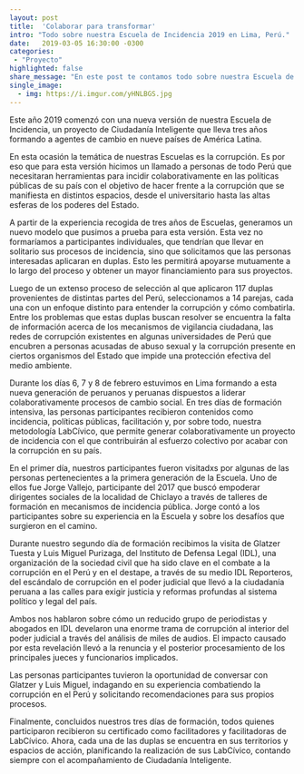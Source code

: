```yaml
---
layout: post
title:  'Colaborar para transformar'
intro: "Todo sobre nuestra Escuela de Incidencia 2019 en Lima, Perú."
date:   2019-03-05 16:30:00 -0300
categories:
 - "Proyecto"
highlighted: false
share_message: "En este post te contamos todo sobre nuestra Escuela de Incidencia 2019 en Lima, Perú"
single_image:
  - img: https://i.imgur.com/yHNLBGS.jpg
---
```

Este año 2019 comenzó con una nueva versión de nuestra Escuela de Incidencia, un proyecto de Ciudadanía Inteligente que lleva tres años formando a agentes de cambio en nueve países de América Latina. 

En esta ocasión la temática de nuestras Escuelas es la corrupción. Es por eso que para esta versión hicimos un llamado a personas de todo Perú que necesitaran herramientas para incidir colaborativamente en las políticas públicas de su país con el objetivo de hacer frente a la corrupción que se manifiesta en distintos espacios,  desde el universitario hasta las altas esferas de los poderes del Estado. 

A partir de la experiencia recogida de tres años de Escuelas, generamos un nuevo modelo que pusimos a prueba para esta versión. Esta vez no formaríamos a participantes individuales, que tendrían que llevar en solitario sus procesos de incidencia, sino que solicitamos que las personas interesadas aplicaran en duplas. Esto les permitirá apoyarse mutuamente a lo largo del proceso y obtener un mayor financiamiento para sus proyectos.  

Luego de un extenso proceso de selección al que aplicaron 117 duplas provenientes de distintas partes del Perú, seleccionamos a 14 parejas, cada una con un enfoque distinto para entender la corrupción y cómo combatirla. Entre los problemas que estas duplas buscan resolver se encuentra la falta de información acerca de los mecanismos de vigilancia ciudadana, las redes de corrupción existentes en algunas universidades de Perú que encubren a personas acusadas de abuso sexual y la corrupción presente en ciertos organismos del Estado que impide una protección efectiva del medio ambiente. 

Durante los días 6, 7 y 8 de febrero estuvimos en Lima formando a esta nueva generación de peruanos y peruanas dispuestos a liderar colaborativamente procesos de cambio social. En tres días de  formación intensiva, las personas participantes recibieron contenidos como incidencia, políticas públicas, facilitación y, por sobre todo, nuestra metodología LabCívico, que permite generar colaborativamente un proyecto de incidencia con el que contribuirán al esfuerzo colectivo por acabar con la corrupción en su país.   

En el primer día, nuestros participantes fueron visitadxs por algunas de las personas pertenecientes a la primera generación de la Escuela. Uno de ellos fue Jorge Vallejo, participante del 2017 que buscó empoderar dirigentes sociales de la localidad de Chiclayo a través de talleres de formación en mecanismos de incidencia pública. Jorge contó a los participantes sobre su experiencia en la Escuela y sobre los desafíos que surgieron en el camino.  

Durante nuestro segundo día de formación recibimos la visita de Glatzer Tuesta y Luis Miguel Purizaga, del Instituto de Defensa Legal (IDL), una organización de la sociedad civil que ha sido clave en el combate a la corrupción en el Perú y en el destape, a través de su medio IDL Reporteros, del escándalo de corrupción en el poder judicial que llevó a la ciudadanía peruana a las calles para exigir justicia y reformas profundas al sistema político y legal del país. 

Ambos nos hablaron sobre cómo un reducido grupo de periodistas y abogados en IDL develaron una enorme trama de corrupción al interior del poder judicial a través del análisis de miles de audios. El impacto causado por esta revelación llevó a la renuncia y el posterior procesamiento de los principales jueces y funcionarios implicados. 

Las personas participantes tuvieron la oportunidad de conversar con Glatzer y Luis Miguel, indagando en su experiencia combatiendo la corrupción en el Perú y solicitando recomendaciones para sus propios procesos. 

Finalmente, concluidos nuestros tres días de formación, todos quienes participaron recibieron su certificado como facilitadores y facilitadoras de LabCívico. Ahora, cada una de las duplas se encuentra en sus territorios y espacios de acción, planificando la realización de sus LabCívico, contando siempre con el acompañamiento de Ciudadanía Inteligente. 
